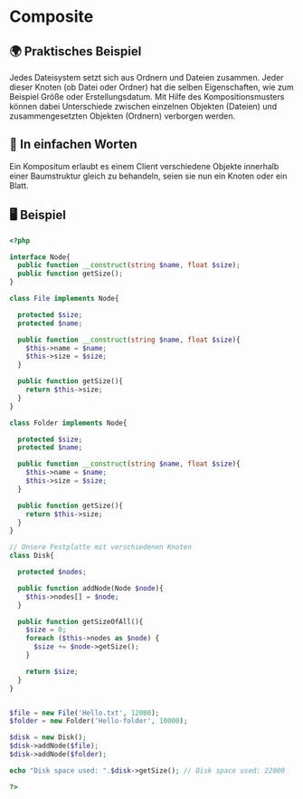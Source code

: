 # Composite

## 🌍 Praktisches Beispiel
Jedes Dateisystem setzt sich aus Ordnern und Dateien zusammen. Jeder dieser Knoten (ob Datei oder Ordner) hat die selben Eigenschaften, wie zum Beispiel Größe oder Erstellungsdatum. Mit Hilfe des Kompositionsmusters können dabei Unterschiede zwischen einzelnen Objekten (Dateien) und zusammengesetzten Objekten (Ordnern) verborgen werden. 

## 💬 In einfachen Worten
Ein Kompositum erlaubt es einem Client verschiedene Objekte innerhalb einer Baumstruktur gleich zu behandeln, seien sie nun ein Knoten oder ein Blatt. 


## 🖥 Beispiel
```php 
<?php

interface Node{
  public function __construct(string $name, float $size);
  public function getSize();
}

class File implements Node{

  protected $size;
  protected $name;

  public function __construct(string $name, float $size){
    $this->name = $name;
    $this->size = $size;
  }

  public function getSize(){
    return $this->size;
  }
}

class Folder implements Node{

  protected $size;
  protected $name;

  public function __construct(string $name, float $size){
    $this->name = $name;
    $this->size = $size;
  }

  public function getSize(){
    return $this->size;
  }
}

// Unsere Festplatte mit verschiedenen Knoten
class Disk{

  protected $nodes;

  public function addNode(Node $node){
    $this->nodes[] = $node;
  }

  public function getSizeOfAll(){
    $size = 0;
    foreach ($this->nodes as $node) {
      $size += $node->getSize();
    }

    return $size;
  }
}


$file = new File('Hello.txt', 12000);
$folder = new Folder('Hello-folder', 10000);

$disk = new Disk();
$disk->addNode($file);
$disk->addNode($folder);

echo "Disk space used: ".$disk->getSize(); // Disk space used: 22000

?>
```